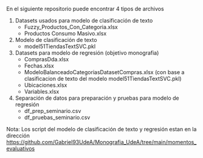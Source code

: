 En el siguiente repositorio puede encontrar 4 tipos de archivos
  1. Datasets usados para modelo de clasificación de texto
       - Fuzzy_Productos_Con_Categoria.xlsx
       - Productos Consumo Masivo.xlsx
  2. Modelo de clasificación de texto
       - model51TiendasTextSVC.pkl
  3. Datasets para modelo de regresión (objetivo monografia)
      - ComprasDda.xlsx
      - Fechas.xlsx
      - ModeloBalanceadoCategoriasDatasetCompras.xlsx (con base a clasificacion de texto del modelo model51TiendasTextSVC.pkl)
      - Ubicaciones.xlsx
      - Variables.xlsx
  4. Separación de datos para preparación y pruebas para modelo de regresión
       - df_prep_seminario.csv
       - df_pruebas_seminario.csv

Nota: Los script del modelo de clasificación de texto y regresión estan en la dirección https://github.com/Gabriel93UdeA/Monografia_UdeA/tree/main/momentos_evaluativos
